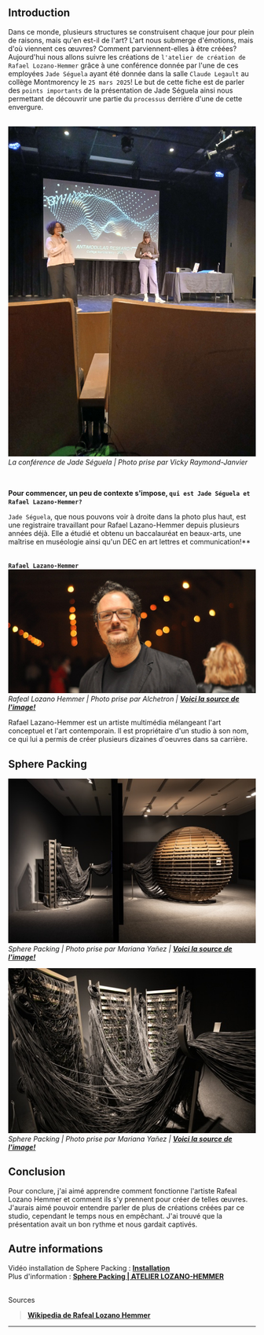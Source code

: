 ## Introduction
Dans ce monde, plusieurs structures se construisent chaque jour pour plein de raisons, mais qu'en est-il de l'art? L'art nous submerge d'émotions, mais d'où viennent ces œuvres? Comment parviennent-elles à être créées? Aujourd'hui nous allons suivre les créations de `l'atelier de création de Rafael Lozano-Hemmer` grâce à une conférence donnée par l'une de ces employées `Jade Séguela` ayant été donnée dans la salle `Claude Legault` au collège Montmorency le `25 mars 2025`! Le but de cette fiche est de parler des `points importants` de la présentation de Jade Séguela ainsi nous permettant de découvrir une partie du `processus` derrière d'une de cette envergure.<br><br>

![conference](medias/conference_jade_seguela.jpg)
<i>La conférence de Jade Séguela | Photo prise par Vicky Raymond-Janvier</i><br><br>

##
**Pour commencer, un peu de contexte s'impose, `qui est Jade Séguela et Rafael Lazano-Hemmer?`** <br>

`Jade Séguela`, que nous pouvons voir à droite dans la photo plus haut, est une registraire travaillant pour Rafael Lazano-Hemmer depuis plusieurs années déjà. Elle a étudié et obtenu un baccalauréat en beaux-arts, une maîtrise en muséologie ainsi qu'un DEC en art lettres et communication!** <br><br>

**`Rafael Lazano-Hemmer`**
![rafeal_lozano_hemmer](medias/rafael_lozano_hemmer.jpg)
<i>Rafeal Lozano Hemmer | Photo prise par Alchetron | **[Voici la source de l'image!](https://www.widewalls.ch/artists/rafael-lozano-hemmer)** </i>

Rafael Lazano-Hemmer est un artiste multimédia mélangeant l'art conceptuel et l'art contemporain. Il est propriétaire d'un studio à son nom, ce qui lui a permis de créer plusieurs dizaines d'oeuvres dans sa carrière.

## Sphere Packing
![](medias/sphere_packing.jpg) <br>
<i>Sphere Packing | Photo prise par Mariana Yañez | **[Voici la source de l'image!](https://www.lozano-hemmer.com/showimage_emb.php?proj=sphere_packing_bach&img=monterrey_2019&idproj=&type=artwork&id=3)** </i>

![](medias/sphere_packing_cables.jpg) <br>
<i>Sphere Packing | Photo prise par Mariana Yañez | **[Voici la source de l'image!](https://www.lozano-hemmer.com/showimage_emb.php?proj=sphere_packing_bach&img=monterrey_2019&idproj=&type=artwork&id=4)** </i>




## Conclusion
Pour conclure, j'ai aimé apprendre comment fonctionne l'artiste Rafeal Lozano Hemmer et comment ils s'y prennent pour créer de telles œuvres. J'aurais aimé pouvoir entendre parler de plus de créations créées par ce studio, cependant le temps nous en empêchant. J'ai trouvé que la présentation avait un bon rythme et nous gardait captivés.

## Autre informations
Vidéo installation de Sphere Packing : **[Installation](https://www.youtube.com/watch?v=j5224gPEVgU)** <br>
Plus d'information : **[Sphere Packing | ATELIER LOZANO-HEMMER](https://www.lozano-hemmer.com/sphere_packing.php)** <br><br>

Sources
> **[Wikipedia de Rafeal Lozano Hemmer](https://fr.wikipedia.org/wiki/Rafael_Lozano-Hemmer)**

***
